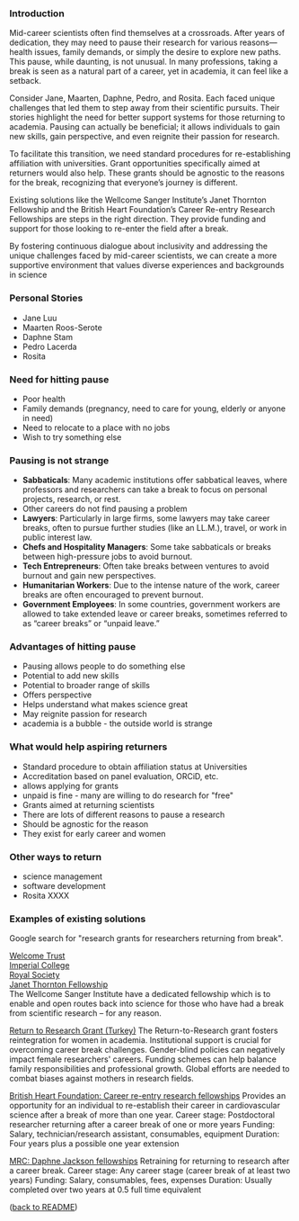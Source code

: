 ### Introduction

Mid-career scientists often find themselves at a crossroads. After years of dedication, they may need to pause their research for various reasons—health issues, 
family demands, or simply the desire to explore new paths. This pause, while daunting, is not unusual. In many professions, taking a break is seen as a natural part of a career, 
yet in academia, it can feel like a setback.

Consider Jane, Maarten, Daphne, Pedro, and Rosita.
Each faced unique challenges that led them to step away from their scientific pursuits.
Their stories highlight the need for better support systems for those returning to academia.
Pausing can actually be beneficial; it allows individuals to gain new skills, gain perspective, and even reignite their passion for research.

To facilitate this transition, we need standard procedures for re-establishing affiliation with universities.
Grant opportunities specifically aimed at returners would also help. 
These grants should be agnostic to the reasons for the break, recognizing that everyone’s journey is different.

Existing solutions like the Wellcome Sanger Institute’s Janet Thornton Fellowship and the British Heart Foundation’s Career Re-entry Research Fellowships are steps in the right direction.
They provide funding and support for those looking to re-enter the field after a break.

By fostering continuous dialogue about inclusivity and addressing the unique challenges faced by mid-career scientists,
we can create a more supportive environment that values diverse experiences and backgrounds in science

### Personal Stories

- Jane Luu
- Maarten Roos-Serote
- Daphne Stam
- Pedro Lacerda
- Rosita

### Need for hitting pause

- Poor health
- Family demands (pregnancy, need to care for young, elderly or anyone in need)
- Need to relocate to a place with no jobs
- Wish to try something else

### Pausing is not strange

- **Sabbaticals**: Many academic institutions offer sabbatical leaves, where professors and researchers can take a break to focus on personal projects, research, or rest.
- Other careers do not find pausing a problem
- **Lawyers**: Particularly in large firms, some lawyers may take career breaks, often to pursue further studies (like an LL.M.), travel, or work in public interest law.
- **Chefs and Hospitality Managers**: Some take sabbaticals or breaks between high-pressure jobs to avoid burnout.
- **Tech Entrepreneurs**: Often take breaks between ventures to avoid burnout and gain new perspectives.
- **Humanitarian Workers**: Due to the intense nature of the work, career breaks are often encouraged to prevent burnout.
- **Government Employees**: In some countries, government workers are allowed to take extended leave or career breaks, sometimes referred to as “career breaks” or “unpaid leave.”

### Advantages of hitting pause

- Pausing allows people to do something else
- Potential to add new skills
- Potential to broader range of skills
- Offers perspective
- Helps understand what makes science great
- May reignite passion for research
- academia is a bubble - the outside world is strange

### What would help aspiring returners

- Standard procedure to obtain affiliation status at Universities
- Accreditation based on panel evaluation, ORCiD, etc.
- allows applying for grants
- unpaid is fine - many are willing to do research for "free"
- Grants aimed at returning scientists
- There are lots of different reasons to pause a research
- Should be agnostic for the reason
- They exist for early career and women

### Other ways to return

- science management
- software development
- Rosita XXXX

### Examples of existing solutions

Google search for "research grants for researchers returning from break".

[Welcome Trust](https://wellcome.org/grant-funding/schemes/research-career-re-entry-fellowships)\
[Imperial College](https://www.imperial.ac.uk/parents-network/grants-for-academic-returners/)\
[Royal Society](https://royalsociety.org/grants/research-grants/)\
[Janet Thornton Fellowship](https://www.sanger.ac.uk/about/equality-in-science/janet-thornton-fellowship/)\
The Wellcome Sanger Institute have a dedicated fellowship which is to enable and open routes back into science for those who have had a break from scientific research – for any reason.

[Return to Research Grant (Turkey)](https://geo.ku.edu.tr/return-to-research-grant-2-2/)
The Return-to-Research grant fosters reintegration for women in academia.
Institutional support is crucial for overcoming career break challenges.
Gender-blind policies can negatively impact female researchers' careers.
Funding schemes can help balance family responsibilities and professional growth.
Global efforts are needed to combat biases against mothers in research fields.

[British Heart Foundation: Career re-entry research fellowships](https://www.bhf.org.uk/for-professionals/information-for-researchers/what-we-fund/career-re-entry-research-fellowships)
Provides an opportunity for an individual to re-establish their career in cardiovascular science after a break of more than one year.
Career stage: Postdoctoral researcher returning after a career break of one or more years
Funding: Salary, technician/research assistant, consumables, equipment
Duration: Four years plus a possible one year extension

[MRC: Daphne Jackson fellowships](https://daphnejackson.org/)
Retraining for returning to research after a career break.
Career stage: Any career stage (career break of at least two years)
Funding: Salary, consumables, fees, expenses
Duration: Usually completed over two years at 0.5 full time equivalent

([back to README](./README.md))
